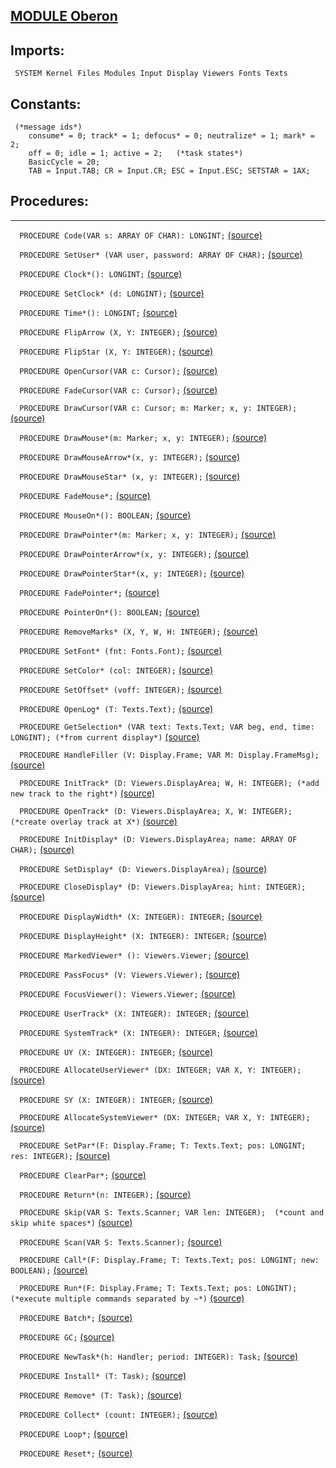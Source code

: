 
## [MODULE Oberon](https://github.com/io-core/Oberon/blob/main/Oberon.Mod)

  ## Imports:
` SYSTEM Kernel Files Modules Input Display Viewers Fonts Texts`

  ## Constants:
```
 (*message ids*)
    consume* = 0; track* = 1; defocus* = 0; neutralize* = 1; mark* = 2;
    off = 0; idle = 1; active = 2;   (*task states*)
    BasicCycle = 20;
    TAB = Input.TAB; CR = Input.CR; ESC = Input.ESC; SETSTAR = 1AX;

```
## Procedures:
---

`  PROCEDURE Code(VAR s: ARRAY OF CHAR): LONGINT;` [(source)](https://github.com/io-core/Oberon/blob/main/Oberon.Mod#L83)


`  PROCEDURE SetUser* (VAR user, password: ARRAY OF CHAR);` [(source)](https://github.com/io-core/Oberon/blob/main/Oberon.Mod#L95)


`  PROCEDURE Clock*(): LONGINT;` [(source)](https://github.com/io-core/Oberon/blob/main/Oberon.Mod#L99)


`  PROCEDURE SetClock* (d: LONGINT);` [(source)](https://github.com/io-core/Oberon/blob/main/Oberon.Mod#L103)


`  PROCEDURE Time*(): LONGINT;` [(source)](https://github.com/io-core/Oberon/blob/main/Oberon.Mod#L107)


`  PROCEDURE FlipArrow (X, Y: INTEGER);` [(source)](https://github.com/io-core/Oberon/blob/main/Oberon.Mod#L113)


`  PROCEDURE FlipStar (X, Y: INTEGER);` [(source)](https://github.com/io-core/Oberon/blob/main/Oberon.Mod#L124)


`  PROCEDURE OpenCursor(VAR c: Cursor);` [(source)](https://github.com/io-core/Oberon/blob/main/Oberon.Mod#L135)


`  PROCEDURE FadeCursor(VAR c: Cursor);` [(source)](https://github.com/io-core/Oberon/blob/main/Oberon.Mod#L139)


`  PROCEDURE DrawCursor(VAR c: Cursor; m: Marker; x, y: INTEGER);` [(source)](https://github.com/io-core/Oberon/blob/main/Oberon.Mod#L143)


`  PROCEDURE DrawMouse*(m: Marker; x, y: INTEGER);` [(source)](https://github.com/io-core/Oberon/blob/main/Oberon.Mod#L153)


`  PROCEDURE DrawMouseArrow*(x, y: INTEGER);` [(source)](https://github.com/io-core/Oberon/blob/main/Oberon.Mod#L157)


`  PROCEDURE DrawMouseStar* (x, y: INTEGER);` [(source)](https://github.com/io-core/Oberon/blob/main/Oberon.Mod#L161)


`  PROCEDURE FadeMouse*;` [(source)](https://github.com/io-core/Oberon/blob/main/Oberon.Mod#L165)


`  PROCEDURE MouseOn*(): BOOLEAN;` [(source)](https://github.com/io-core/Oberon/blob/main/Oberon.Mod#L169)


`  PROCEDURE DrawPointer*(m: Marker; x, y: INTEGER);` [(source)](https://github.com/io-core/Oberon/blob/main/Oberon.Mod#L173)


`  PROCEDURE DrawPointerArrow*(x, y: INTEGER);` [(source)](https://github.com/io-core/Oberon/blob/main/Oberon.Mod#L177)


`  PROCEDURE DrawPointerStar*(x, y: INTEGER);` [(source)](https://github.com/io-core/Oberon/blob/main/Oberon.Mod#L181)


`  PROCEDURE FadePointer*;` [(source)](https://github.com/io-core/Oberon/blob/main/Oberon.Mod#L185)


`  PROCEDURE PointerOn*(): BOOLEAN;` [(source)](https://github.com/io-core/Oberon/blob/main/Oberon.Mod#L189)


`  PROCEDURE RemoveMarks* (X, Y, W, H: INTEGER);` [(source)](https://github.com/io-core/Oberon/blob/main/Oberon.Mod#L193)


`  PROCEDURE SetFont* (fnt: Fonts.Font);` [(source)](https://github.com/io-core/Oberon/blob/main/Oberon.Mod#L205)


`  PROCEDURE SetColor* (col: INTEGER);` [(source)](https://github.com/io-core/Oberon/blob/main/Oberon.Mod#L209)


`  PROCEDURE SetOffset* (voff: INTEGER);` [(source)](https://github.com/io-core/Oberon/blob/main/Oberon.Mod#L213)


`  PROCEDURE OpenLog* (T: Texts.Text);` [(source)](https://github.com/io-core/Oberon/blob/main/Oberon.Mod#L219)


`  PROCEDURE GetSelection* (VAR text: Texts.Text; VAR beg, end, time: LONGINT); (*from current display*)` [(source)](https://github.com/io-core/Oberon/blob/main/Oberon.Mod#L223)


`  PROCEDURE HandleFiller (V: Display.Frame; VAR M: Display.FrameMsg);` [(source)](https://github.com/io-core/Oberon/blob/main/Oberon.Mod#L231)


`  PROCEDURE InitTrack* (D: Viewers.DisplayArea; W, H: INTEGER); (*add new track to the right*)` [(source)](https://github.com/io-core/Oberon/blob/main/Oberon.Mod#L250)


`  PROCEDURE OpenTrack* (D: Viewers.DisplayArea; X, W: INTEGER); (*create overlay track at X*)` [(source)](https://github.com/io-core/Oberon/blob/main/Oberon.Mod#L255)


`  PROCEDURE InitDisplay* (D: Viewers.DisplayArea; name: ARRAY OF CHAR);` [(source)](https://github.com/io-core/Oberon/blob/main/Oberon.Mod#L260)


`  PROCEDURE SetDisplay* (D: Viewers.DisplayArea);` [(source)](https://github.com/io-core/Oberon/blob/main/Oberon.Mod#L266)


`  PROCEDURE CloseDisplay* (D: Viewers.DisplayArea; hint: INTEGER);` [(source)](https://github.com/io-core/Oberon/blob/main/Oberon.Mod#L270)


`  PROCEDURE DisplayWidth* (X: INTEGER): INTEGER;` [(source)](https://github.com/io-core/Oberon/blob/main/Oberon.Mod#L276)


`  PROCEDURE DisplayHeight* (X: INTEGER): INTEGER;` [(source)](https://github.com/io-core/Oberon/blob/main/Oberon.Mod#L280)


`  PROCEDURE MarkedViewer* (): Viewers.Viewer;` [(source)](https://github.com/io-core/Oberon/blob/main/Oberon.Mod#L284)


`  PROCEDURE PassFocus* (V: Viewers.Viewer);` [(source)](https://github.com/io-core/Oberon/blob/main/Oberon.Mod#L288)


`  PROCEDURE FocusViewer(): Viewers.Viewer;` [(source)](https://github.com/io-core/Oberon/blob/main/Oberon.Mod#L297)


`  PROCEDURE UserTrack* (X: INTEGER): INTEGER;` [(source)](https://github.com/io-core/Oberon/blob/main/Oberon.Mod#L303)


`  PROCEDURE SystemTrack* (X: INTEGER): INTEGER;` [(source)](https://github.com/io-core/Oberon/blob/main/Oberon.Mod#L307)


`  PROCEDURE UY (X: INTEGER): INTEGER;` [(source)](https://github.com/io-core/Oberon/blob/main/Oberon.Mod#L311)


`  PROCEDURE AllocateUserViewer* (DX: INTEGER; VAR X, Y: INTEGER);` [(source)](https://github.com/io-core/Oberon/blob/main/Oberon.Mod#L319)


`  PROCEDURE SY (X: INTEGER): INTEGER;` [(source)](https://github.com/io-core/Oberon/blob/main/Oberon.Mod#L326)


`  PROCEDURE AllocateSystemViewer* (DX: INTEGER; VAR X, Y: INTEGER);` [(source)](https://github.com/io-core/Oberon/blob/main/Oberon.Mod#L340)


`  PROCEDURE SetPar*(F: Display.Frame; T: Texts.Text; pos: LONGINT; res: INTEGER);` [(source)](https://github.com/io-core/Oberon/blob/main/Oberon.Mod#L349)


`  PROCEDURE ClearPar*;` [(source)](https://github.com/io-core/Oberon/blob/main/Oberon.Mod#L353)


`  PROCEDURE Return*(n: INTEGER);` [(source)](https://github.com/io-core/Oberon/blob/main/Oberon.Mod#L357)


`  PROCEDURE Skip(VAR S: Texts.Scanner; VAR len: INTEGER);  (*count and skip white spaces*)` [(source)](https://github.com/io-core/Oberon/blob/main/Oberon.Mod#L361)


`  PROCEDURE Scan(VAR S: Texts.Scanner);` [(source)](https://github.com/io-core/Oberon/blob/main/Oberon.Mod#L371)


`  PROCEDURE Call*(F: Display.Frame; T: Texts.Text; pos: LONGINT; new: BOOLEAN);` [(source)](https://github.com/io-core/Oberon/blob/main/Oberon.Mod#L383)


`  PROCEDURE Run*(F: Display.Frame; T: Texts.Text; pos: LONGINT);  (*execute multiple commands separated by ~*)` [(source)](https://github.com/io-core/Oberon/blob/main/Oberon.Mod#L405)


`  PROCEDURE Batch*;` [(source)](https://github.com/io-core/Oberon/blob/main/Oberon.Mod#L420)


`  PROCEDURE GC;` [(source)](https://github.com/io-core/Oberon/blob/main/Oberon.Mod#L426)


`  PROCEDURE NewTask*(h: Handler; period: INTEGER): Task;` [(source)](https://github.com/io-core/Oberon/blob/main/Oberon.Mod#L443)


`  PROCEDURE Install* (T: Task);` [(source)](https://github.com/io-core/Oberon/blob/main/Oberon.Mod#L448)


`  PROCEDURE Remove* (T: Task);` [(source)](https://github.com/io-core/Oberon/blob/main/Oberon.Mod#L455)


`  PROCEDURE Collect* (count: INTEGER);` [(source)](https://github.com/io-core/Oberon/blob/main/Oberon.Mod#L464)


`  PROCEDURE Loop*;` [(source)](https://github.com/io-core/Oberon/blob/main/Oberon.Mod#L468)


`  PROCEDURE Reset*;` [(source)](https://github.com/io-core/Oberon/blob/main/Oberon.Mod#L501)

